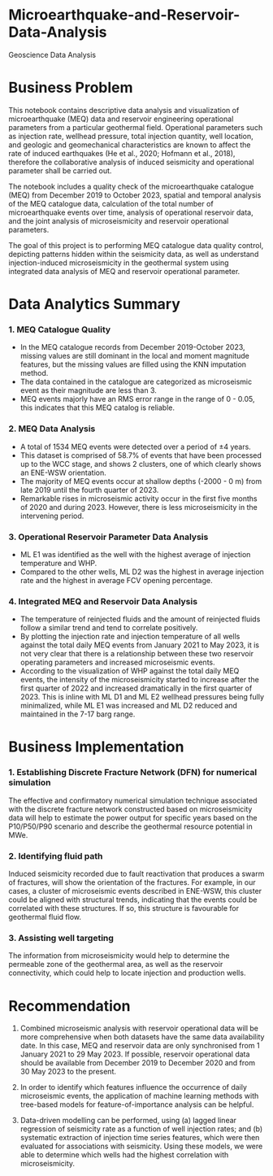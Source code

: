 # Microearthquake-and-Reservoir-Data-Analysis
Geoscience Data Analysis 

# Business Problem
This notebook contains descriptive data analysis and visualization of microearthquake (MEQ) data and reservoir engineering operational parameters from a particular geothermal field. Operational parameters such as injection rate, wellhead pressure, total injection quantity, well location, and geologic and geomechanical characteristics are known to affect the rate of induced earthquakes (He et al., 2020; Hofmann et al., 2018), therefore the collaborative analysis of induced seismicity and operational parameter shall be carried out.

The notebook includes a quality check of the microearthquake catalogue (MEQ) from December 2019 to October 2023, spatial and temporal analysis of the MEQ catalogue data, calculation of the total number of microearthquake events over time, analysis of operational reservoir data, and the joint analysis of microseismicity and reservoir operational parameters.

The goal of this project is to performing MEQ catalogue data quality control, depicting patterns hidden within the seismicity data, as well as understand injection-induced microseismicity in the geothermal system using integrated data analysis of MEQ and reservoir operational parameter.

# Data Analytics Summary
### 1. MEQ Catalogue Quality ###
   - In the MEQ catalogue records from December 2019-October 2023, missing values are still dominant in the local and moment magnitude features, but the missing values are filled using the KNN imputation method.  
   - The data contained in the catalogue are categorized as microseismic event as their magnitude are less than 3.
   - MEQ events majorly have an RMS error range in the range of 0 - 0.05, this indicates that this MEQ catalog is reliable.
   
### 2. MEQ Data Analysis ###
   - A total of 1534 MEQ events were detected over a period of ±4 years.  
   - This dataset is comprised of 58.7% of events that have been processed up to the WCC stage, and shows 2 clusters, one of which clearly shows an ENE-WSW orientation.
   - The majority of MEQ events occur at shallow depths (-2000 - 0 m) from late 2019 until the fourth quarter of 2023.
   - Remarkable rises in microseismic activity occur in the first five months of 2020 and during 2023. However, there is less microseismicity in the intervening period.
   
### 3. Operational Reservoir Parameter Data Analysis ###
   - ML E1 was identified as the well with the highest average of injection temperature and WHP.
   - Compared to the other wells, ML D2 was the highest in average injection rate and the highest in average FCV opening percentage.
   
### 4. Integrated MEQ and Reservoir Data Analysis ###
   - The temperature of reinjected fluids and the amount of reinjected fluids follow a similar trend and tend to correlate positively.
   - By plotting the injection rate and injection temperature of all wells against the total daily MEQ events from January 2021 to May 2023, it is not very clear that there is a relationship between these two reservoir operating parameters and increased microseismic events.
   - According to the visualization of WHP against the total daily MEQ events, the intensity of the microseismicity started to increase after the first quarter of 2022 and increased dramatically in the first quarter of 2023. This is inline with ML D1 and ML E2 wellhead pressures being fully minimalized, while ML E1 was increased and ML D2 reduced and maintained in the 7-17 barg range.

# Business Implementation

### 1. Establishing Discrete Fracture Network (DFN) for numerical simulation ###

The effective and confirmatory numerical simulation technique associated with the discrete fracture network constructed based on microseismicity data will help to estimate the power output for specific years based on the P10/P50/P90 scenario and describe the geothermal resource potential in MWe. 

### 2. Identifying fluid path ###

Induced seismicity recorded due to fault reactivation that produces a swarm of fractures, will show the orientation of the fractures. For example, in our cases, a cluster of microseismic events described in ENE-WSW, this cluster could be aligned with structural trends, indicating that the events could be correlated with these structures. If so, this structure is favourable for geothermal fluid flow.

### 3. Assisting well targeting ###

The information from microseismicity would help to determine the permeable zone of the geothermal area, as well as the reservoir connectivity, which could help to locate injection and production wells.

# Recommendation
   1. Combined microseismic analysis with reservoir operational data will be more comprehensive when both datasets have the same data availability date. In this case, MEQ and reservoir data are only synchronised from 1 January 2021 to 29 May 2023. If possible, reservoir operational data should be available from December 2019 to December 2020 and from 30 May 2023 to the present.

   2. In order to identify which features influence the occurrence of daily microseismic events, the application of machine learning methods with tree-based models for feature-of-importance analysis can be helpful.
   
   3. Data-driven modelling can be performed, using (a) lagged linear regression of seismicity rate as a function of well injection rates; and (b) systematic extraction of injection time series features, which were then evaluated for associations with seismicity. Using these models, we were able to determine which wells had the highest correlation with microseismicity.
